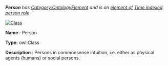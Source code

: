 ___Person__ 
 has
 [Category:OntologyElement](../../Category/OntologyElement "Category:OntologyElement") 
 and is an
 [element of](../../Property/ElementOf "Property:ElementOf") 
[Time indexed person role](../../Submissions/Time_indexed_person_role "Submissions:Time indexed person role")_




  





[![Class](../../images/thumb/2/27/Class.gif/45px-Class.gif)](../../Image/Class.gif "Class")


__Name__ 
 : Person
 



__Type:__ 
 owl:Class
 



__Description__ 
 : Persons in commonsense intuition, i.e. either as physical agents (humans) or social persons.